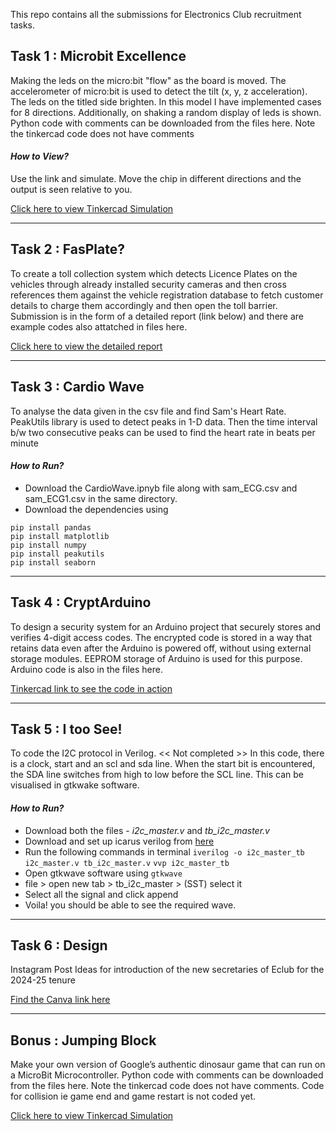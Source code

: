 This repo contains all the submissions for Electronics Club recruitment tasks.

## Task 1 : Microbit Excellence 

Making the leds on the micro:bit "flow" as the board is moved. The accelerometer of micro:bit is used to detect the tilt (x, y, z acceleration). The leds on the titled side brighten. In this model I have implemented cases for 8 directions. Additionally, on shaking a random display of leds is shown. Python code with comments can be downloaded from the files here. Note the tinkercad code does not have comments

#### ***How to View?***
Use the link and simulate. Move the chip in different directions and the output is seen relative to you. 

[Click here to view Tinkercad Simulation](https://www.tinkercad.com/things/e2UNsM3dVgY-fluid-microbit?sharecode=To9ltWfV74uJ5HGFRFu3L2tAK-FqLtvNf7CnHH_ijJ4)

----------------------------------------

## Task 2 : FasPlate?

To create a toll collection system which detects Licence Plates on the vehicles through already installed security cameras and then cross references them against the vehicle registration database to fetch customer details to charge them accordingly and then open the toll barrier. Submission is in the form of a detailed report (link below) and there are example codes also attatched in files here.

[Click here to view the detailed report](https://docs.google.com/document/d/1rQzBTpKfV0EX-cKq6X84zioZ-GUjkLKNJPze_L0xUZE/edit?usp=sharing)

----------------------------------------

## Task 3 : Cardio Wave

To analyse the data given in the csv file and find Sam's Heart Rate. PeakUtils library is used to detect peaks in 1-D data. Then the time interval b/w two consecutive peaks can be used to find the heart rate in beats per minute

#### ***How to Run?***
- Download the CardioWave.ipnyb file along with sam_ECG.csv and sam_ECG1.csv in the same directory.
-  Download the dependencies using
```
pip install pandas
pip install matplotlib
pip install numpy
pip install peakutils
pip install seaborn
```

----------------------------------------

## Task 4 : CryptArduino

To design a security system for an Arduino project that securely stores and verifies 4-digit access codes. The encrypted code is stored in a way that retains data even after the Arduino is powered off, without using external storage modules. EEPROM storage of Arduino is used for this purpose. Arduino code is also in the files here.

[Tinkercad link to see the code in action](https://www.tinkercad.com/things/8CJzbL1yIuA-cryptarduino?sharecode=HWKwpbTsVtJtUc4l5af10i-77yCqDrHh7nK-xDP8NhU)

----------------------------------------

## Task 5 : I too See!

To code the I2C protocol in Verilog. << Not completed >> In this code, there is a clock, start and an scl and sda line. When the start bit is encountered, the SDA line switches from high to low before the SCL line. This can be visualised in gtkwake software.

#### ***How to Run?***
- Download both the files - *i2c_master.v* and *tb_i2c_master.v*
- Download and set up icarus verilog from [here](https://bleyer.org/icarus/)
- Run the following commands in terminal
`iverilog -o i2c_master_tb i2c_master.v tb_i2c_master.v`
`vvp i2c_master_tb`
- Open gtkwave software using `gtkwave`
- file > open new tab > tb_i2c_master > (SST) select it
- Select all the signal and click append
- Voila! you should be able to see the required wave.

----------------------------------------

## Task 6 : Design

Instagram Post Ideas for introduction of the new secretaries of Eclub for the 2024-25 tenure

[Find the Canva link here](https://www.canva.com/design/DAGFfU4QuNY/JbuHTf5NwPrjZ9teiwhXpQ/edit?utm_content=DAGFfU4QuNY&utm_campaign=designshare&utm_medium=link2&utm_source=sharebutton)

----------------------------------------

## Bonus : Jumping Block

Make your own version of Google’s authentic dinosaur game that can run on a MicroBit Microcontroller. Python code with comments can be downloaded from the files here. Note the tinkercad code does not have comments. Code for collision ie game end and game restart is not coded yet.

[Click here to view Tinkercad Simulation](https://www.tinkercad.com/things/3nzZMev3KKF-dinogame?sharecode=tnxGTA8mvT9dMaDDvUk1iydNRCjxk6prqgZ8bBVpr6g)
